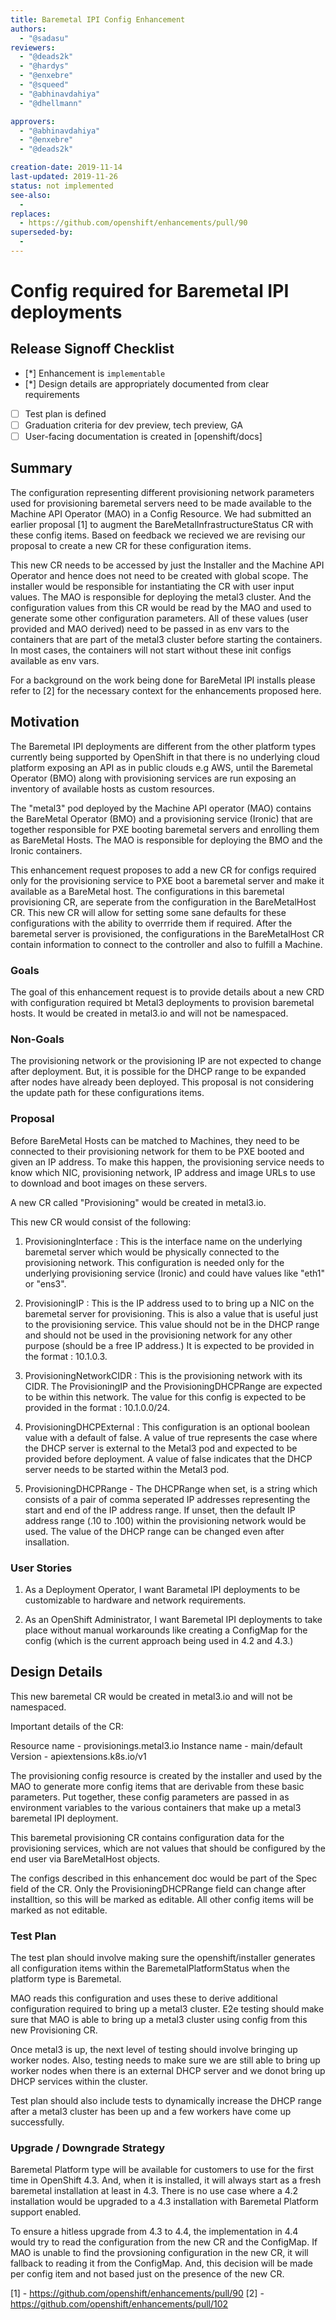 ```yaml
---
title: Baremetal IPI Config Enhancement
authors:
  - "@sadasu"
reviewers:
  - "@deads2k"
  - "@hardys"
  - "@enxebre"
  - "@squeed"
  - "@abhinavdahiya"
  - "@dhellmann"

approvers:
  - "@abhinavdahiya"
  - "@enxebre"
  - "@deads2k"

creation-date: 2019-11-14
last-updated: 2019-11-26
status: not implemented
see-also:
  - 
replaces:
  - https://github.com/openshift/enhancements/pull/90
superseded-by:
  - 
---
```


# Config required for Baremetal IPI deployments

## Release Signoff Checklist

- [*] Enhancement is `implementable`
- [*] Design details are appropriately documented from clear requirements
- [ ] Test plan is defined
- [ ] Graduation criteria for dev preview, tech preview, GA
- [ ] User-facing documentation is created in [openshift/docs]

## Summary

The configuration representing different provisioning network parameters used
for provisioning baremetal servers need to be made available to the Machine
API Operator (MAO) in a Config Resource. We had submitted an earlier proposal
[1] to augment the BareMetalInfrastructureStatus CR with these config items.
Based on feedback we recieved we are revising our proposal to create a new CR
for these configuration items.

This new CR needs to be accessed by just the Installer and the Machine API
Operator and hence does not need to be created with global scope. The installer
would be responsible for instantiating the CR with user input values. The MAO is
responsible for deploying the metal3 cluster. And the configuration values from
this CR would be read by the MAO and used to generate some other configuration
parameters. All of these values (user provided and MAO derived) need to be
passed in as env vars to the containers that are part of the metal3 cluster
before starting the containers. In most cases, the containers will not start
without these init configs available as env vars. 

For a background on the work being done for BareMetal IPI installs please refer
to [2] for the necessary context for the enhancements proposed here.

## Motivation

The Baremetal IPI deployments are different from the other platform types currently
being supported by OpenShift in that there is no underlying cloud platform
exposing an API as in public clouds e.g AWS, until the Baremetal Operator (BMO)
along with provisioning services are run exposing an inventory of available hosts as
custom resources.

The "metal3" pod deployed by the Machine API operator (MAO) contains the BareMetal
Operator (BMO) and a provisioning service (Ironic) that are together responsible for
PXE booting baremetal servers and enrolling them as BareMetal Hosts. The MAO is
responsible for deploying the BMO and the Ironic containers.

This enhancement request proposes to add a new CR for configs required only for
the provisioning service to PXE boot a baremetal server and make it available as a
BareMetal host. The configurations in this baremetal provisioning CR, are seperate
from the configuration in the BareMetalHost CR. This new CR will allow for setting
some sane defaults for these configurations with the ability to overrride them if 
required. After the baremetal server is provisioned, the configurations in the
BareMetalHost CR contain information to connect to the controller and also to
fulfill a Machine.

### Goals

The goal of this enhancement request is to provide details about  a new CRD with
configuration required bt Metal3 deployments to provision baremetal hosts. It
would be created in metal3.io and will not be namespaced.

### Non-Goals

The provisioning network or the provisioning IP are not expected to change after
deployment. But, it is possible for the DHCP range to be expanded after nodes
have already been deployed. This proposal is not considering the update path for
these configurations items.

### Proposal

Before BareMetal Hosts can be matched to Machines, they need to be connected to their
provisioning network for them to be PXE booted and given an IP address. To make
this happen, the provisioning service needs to know which NIC, provisioning network,
IP address and image URLs to use to download and boot images on these servers.

A new CR called "Provisioning" would be created in metal3.io.

This new CR would consist of the following:

1. ProvisioningInterface : This is the interface name on the underlying baremetal
server which would be physically connected to the provisioning network. This
configuration is needed only for the underlying provisioning service (Ironic)
and could have values like "eth1" or "ens3".

2. ProvisioningIP : This is the IP address used to to bring up a NIC on the
baremetal server for provisioning. This is also a value that is useful just to the
provisioning service. This value should not be in the DHCP range and should not
be used in the provisioning network for any other purpose (should be a free IP
address.) It is expected to be provided in the format : 10.1.0.3.

3. ProvisioningNetworkCIDR : This is the provisioning network with its CIDR. The
ProvisioningIP and the ProvisioningDHCPRange are expected to be within this network.
The value for this config is expected to be provided in the format : 10.1.0.0/24.

4. ProvisioningDHCPExternal : This configuration is an optional boolean value
with a default of false. A value of true represents the case where the DHCP server
is external to the Metal3 pod and expected to be provided before deployment. A
value of false indicates that the DHCP server needs to be started within the
Metal3 pod.

5. ProvisioningDHCPRange - The DHCPRange when set, is a string which consists of a
pair of comma seperated IP addresses representing the start and end of the IP address
range. If unset, then the default IP address range (.10 to .100) within the
provisioning network would be used. The value of the DHCP range can be changed even
after insallation.

### User Stories

1. As a Deployment Operator, I want Barametal IPI deployments to be customizable to
hardware and network requirements.

2. As an OpenShift Administrator, I want Baremetal IPI deployments to take place without
manual workarounds like creating a ConfigMap for the config (which is the current approach
being used in 4.2 and 4.3.) 

## Design Details

This new baremetal CR would be created in metal3.io and will not be namespaced.

Important details of the CR:

Resource name - provisionings.metal3.io
Instance name - main/default
Version - apiextensions.k8s.io/v1

The provisioning config resource is created by the installer and used by the MAO to
generate more config items that are derivable from these basic parameters. Put
together, these config parameters are passed in as environment variables to the various
containers that make up a metal3 baremetal IPI deployment.

This baremetal provisioning CR contains configuration data for the provisioning services,
which are not values that should be configured by the end user via BareMetalHost objects.

The configs described in this enhancement doc would be part of the Spec field of the CR.
Only the ProvisioningDHCPRange field can change after installtion, so this will be
marked as editable. All other config items will be marked as not editable.
 
### Test Plan

The test plan should involve making sure the openshift/installer generates
all configuration items within the BaremetalPlatformStatus when the platform
type is Baremetal.

MAO reads this configuration and uses these to derive additional configuration
required to bring up a metal3 cluster. E2e testing should make sure that MAO
is able to bring up a metal3 cluster using config from this new Provisioning
CR.

Once metal3 is up, the next level of testing should involve bringing up worker nodes.
Also, testing needs to make sure we are still able to bring up worker nodes when there
is an external DHCP server and we donot bring up DHCP services within the cluster.

Test plan should also include tests to dynamically increase the DHCP range after a
metal3 cluster has been up and a few workers have come up successfully.

### Upgrade / Downgrade Strategy

Baremetal Platform type will be available for customers to use for the first
time in OpenShift 4.3. And, when it is installed, it will always start as a
fresh baremetal installation at least in 4.3. There is no use case where a 4.2
installation would be upgraded to a 4.3 installation with Baremetal Platform
support enabled.

To ensure a hitless upgrade from 4.3 to 4.4, the implementation in 4.4 would try to
read the configuration from the new CR and the ConfigMap. If MAO is unable to find the
provsioning configuration in the new CR, it will fallback to reading it from the ConfigMap.
And, this decision will be made per config item and not based just on the presence of the
new CR. 

[1] - https://github.com/openshift/enhancements/pull/90
[2] - https://github.com/openshift/enhancements/pull/102
